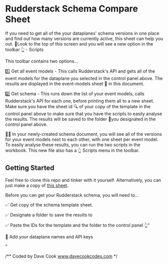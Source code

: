 # Rudderstack Schema Compare Sheet

If you need to get all of the your dataplanes' schema versions in one place and find out how many versions are currently active, this sheet can help you out.
👀Look to the top of this screen and you will see a new option in the toolbar 👆 - Scripts

This toolbar contains two options...

1️⃣ Get all event models - This calls Rudderstack's API and gets all of the event models for the dataplane you selected in the control panel above. 
The results are displayed in the event-models sheet 📃 in this document.

2️⃣ Get schema - This runs down the list of your event models, calls Rudderstack's API for each one, before printing them all to a new sheet. 
Make sure you have the sheet id 🔍 of your copy of the template in the control panel above to make sure that you have the scripts to easily analyse the results. 
The results will be saved to the folder 📂you designated in the control panel above.

👩‍💻 In your newly-created schema document, you will see all of the versions for your event models next to each other, with one sheet per event model.
To easily analyse these results, you can run the two scripts in the workbook. This new file also has a 👆 Scripts menu in the toolbar. 

## Getting Started

Feel free to clone this repo and tinker with it yourself. Alternatively, you can just make a copy of [this sheet](https://docs.google.com/spreadsheets/d/1wYZxrArTSJGDBgwa1rBFtna9pRTnsKmPOu-BXrbGWtM/edit#gid=487109032).

Before you can get your Rudderstack schema, you will need to...	

✅ Get copy of the schema template sheet. 	

✅ Designate a folder to save the results to	

✅ Paste the IDs for the template and the folder to the 
control panel 👆"			

🔑 Add your dataplane names and API keys			



"						
						
				

/**
    Coded by Dave Cook
    www.davecookcodes.com
*/
